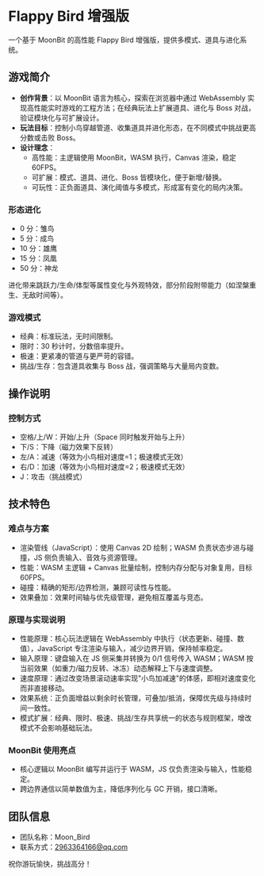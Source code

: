 # Flappy Bird 增强版

一个基于 MoonBit 的高性能 Flappy Bird 增强版，提供多模式、道具与进化系统。

## 游戏简介

- **创作背景**：以 MoonBit 语言为核心，探索在浏览器中通过 WebAssembly 实现高性能实时游戏的工程方法；在经典玩法上扩展道具、进化与 Boss 对战，验证模块化与可扩展设计。
- **玩法目标**：控制小鸟穿越管道、收集道具并进化形态，在不同模式中挑战更高分数或击败 Boss。
- **设计理念**：
  - 高性能：主逻辑使用 MoonBit，WASM 执行，Canvas 渲染，稳定 60FPS。
  - 可扩展：模式、道具、进化、Boss 皆模块化，便于新增/替换。
  - 可玩性：正负面道具、演化阈值与多模式，形成富有变化的局内决策。

### 形态进化
- 0 分：雏鸟
- 5 分：成鸟
- 10 分：雄鹰
- 15 分：凤凰
- 50 分：神龙

进化带来跳跃力/生命/体型等属性变化与外观特效，部分阶段附带能力（如涅槃重生、无敌时间等）。

### 游戏模式
- 经典：标准玩法，无时间限制。
- 限时：30 秒计时，分数倍率提升。
- 极速：更紧凑的管道与更严苛的容错。
- 挑战/生存：包含道具收集与 Boss 战，强调策略与大量局内变数。

## 操作说明

### 控制方式
- 空格/上/W：开始/上升（Space 同时触发开始与上升）
- 下/S：下降（磁力效果下反转）
- 左/A：减速（等效为小鸟相对速度=1；极速模式无效）
- 右/D：加速（等效为小鸟相对速度=2；极速模式无效）
- J：攻击（挑战模式）

## 技术特色

### 难点与方案
- 渲染管线（JavaScript）：使用 Canvas 2D 绘制；WASM 负责状态步进与碰撞，JS 侧负责输入、音效与资源管理。
- 性能：WASM 主逻辑 + Canvas 批量绘制，控制内存分配与对象复用，目标 60FPS。
- 碰撞：精确的矩形/边界检测，兼顾可读性与性能。
- 效果叠加：效果时间轴与优先级管理，避免相互覆盖与竞态。

### 原理与实现说明
- 性能原理：核心玩法逻辑在 WebAssembly 中执行（状态更新、碰撞、数值），JavaScript 专注渲染与输入，减少边界开销，保持帧率稳定。
- 输入原理：键盘输入在 JS 侧采集并转换为 0/1 信号传入 WASM；WASM 按当前效果（如重力/磁力反转、冰冻）动态解释上下与速度调整。
- 速度原理：通过改变场景滚动速率实现"小鸟加减速"的体感，即相对速度变化而非直接移动。
- 效果系统：正负面增益以剩余时长管理，可叠加/抵消，保障优先级与持续时间一致性。
- 模式扩展：经典、限时、极速、挑战/生存共享统一的状态与规则框架，增改模式不会影响基础玩法。

### MoonBit 使用亮点
- 核心逻辑以 MoonBit 编写并运行于 WASM，JS 仅负责渲染与输入，性能稳定。
- 跨边界通信以简单数值为主，降低序列化与 GC 开销，接口清晰。

## 团队信息

- 团队名称：Moon_Bird
- 联系方式：2963364166@qq.com

祝你游玩愉快，挑战高分！